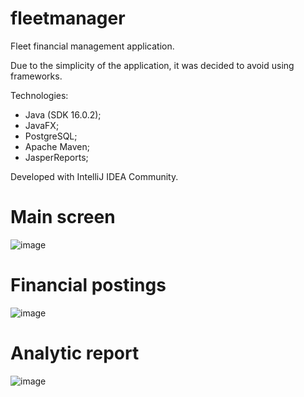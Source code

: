 # fleetmanager
Fleet financial management application.

Due to the simplicity of the application, it was decided to avoid using frameworks.

Technologies:
  * Java (SDK 16.0.2);
  * JavaFX;
  * PostgreSQL;
  * Apache Maven;
  * JasperReports;

Developed with IntelliJ IDEA Community.

# Main screen
![image](https://user-images.githubusercontent.com/43590504/116173850-ade22c80-a6e3-11eb-92a3-34baf3799d30.png)

# Financial postings
![image](https://user-images.githubusercontent.com/43590504/116175027-ed117d00-a6e5-11eb-8974-527d2de3be68.png)

# Analytic report
![image](https://user-images.githubusercontent.com/43590504/116174813-88562280-a6e5-11eb-8d14-e458671ca56e.png)


